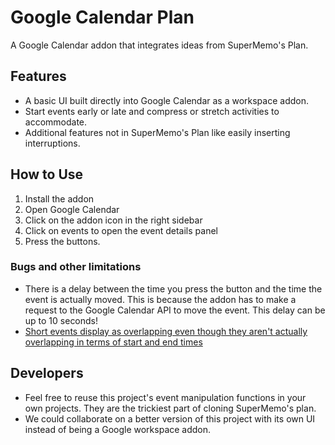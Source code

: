 # Google Calendar Plan

A Google Calendar addon that integrates ideas from SuperMemo's Plan.

## Features

- A basic UI built directly into Google Calendar as a workspace addon.
- Start events early or late and compress or stretch activities to accommodate.
- Additional features not in SuperMemo's Plan like easily inserting interruptions.

## How to Use

1. Install the addon
2. Open Google Calendar
3. Click on the addon icon in the right sidebar
4. Click on events to open the event details panel
5. Press the buttons.

### Bugs and other limitations

- There is a delay between the time you press the button and the time the event is actually moved. This is because the addon has to make a request to the Google Calendar API to move the event. This delay can be up to 10 seconds!
- [Short events display as overlapping even though they aren't actually overlapping in terms of start and end times](https://support.google.com/calendar/thread/116152493/seamless-events-that-begin-as-others-end-are-displaying-inconsistently?hl=en)

## Developers

- Feel free to reuse this project's event manipulation functions in your own projects. They are the trickiest part of cloning SuperMemo's plan.
- We could collaborate on a better version of this project with its own UI instead of being a Google workspace addon.
